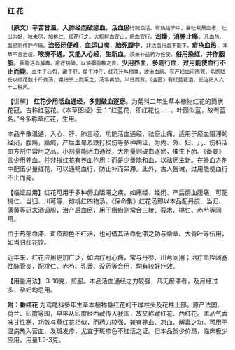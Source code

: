 ### 红   花

**〔原文〕辛苦甘温**。**入肺经而破瘀血**，**活血瘀**<small>行则血活。有热结于中，暴吐紫黑血者，吐出为好，味未尽，加桃仁、红花行之。大抵鲜血宜止，瘀血宜行。</small>**润燥，消肿止痛**。<small>凡血热、血瘀则作肿作痛。</small>**治经闭便难**，**血运口噤**，**胎死腹中**，<small>非活血行血不能下。</small>**痘疮血热**，<small>本草不言治痘。</small>**喉痹不通。又能入心经**，**生新血**。<small>须兼补益药为佐使。</small>**俗用染红**，**并作胭脂**。<small>胭脂活血解毒。痘疔挑破，以油胭脂敷之良。</small>**少用养血**，**多则行血**，**过用能使血行不止而毙**。<small>血生于心包，藏于肝，属于冲任，红花汁与相类，故治血病。有产妇血闷而死，名医陆氏以红花数十斤煮汤，寝妇于上而薰之，汤冷再加，半日而苏。《金匮》有红蓝花酒，云治妇人六十二种风。</small>

【讲解】 **红花少用活血通经**，**多则破血逐瘀**。为菊科二年生草本植物红花的筒状花冠。古称红蓝花。《本草图经》云：“红蓝花，即红花也……，叶颇似蓝，故有蓝名。”今多称草红花，生用。

本品辛散温通，入心、肝、肺三经，功能活血通经，祛瘀止痛，适用于瘀血阻滞的经闭，腹痛，癥瘕，产后血晕及跌打损伤等多种病证，为内、外、妇、儿、伤科活血方剂中常用之品。小剂量能活血通经，大剂量则破血逐瘀，催生下胎。《备要》言少用养血。并非指红花有养血作用：而是少量能和血，以祛瘀生新。在补血方剂中配伍少量红花，可以通畅血行，防止补而呆滞。此外，古人告诫，过用能使血行不止而毙。
    
【临证应用】红花可用于多种瘀血阻滞之疾，如痛经、经闭、产后瘀血腹痛，可配桃仁、当归、川芎等，如桃红四物汤。《保命集》红花汤即以本品配丹皮、当归、蒲黄等研末酒调服，治产后血瘀，用于癥瘕则常合三棱、莪术、桃仁、赤芍等同用。
     
由于热郁血滞、斑疹颜色不红活，也可借其活血化滞之功与紫草、大青叶等伍用，如当归红花饮。

近年来，红花应用更加广泛，如治疗冠心病，常与丹参、川芎同用；治疗血栓闭塞性脉管炎，配桃仁、赤芍、乳香、没药等合用，均有较好疗效。
    
【用量用法】 3-10克，煎服。本品活血通经之力较强，凡无瘀滞者，及月经过多，孕妇均忌用。
     
**附：番红花**  为鸢尾科多年生草本植物番红花的干燥柱头及花柱上部。原产法国、荷兰、印度等国，早年从印度经西藏传入我国，故又称藏红花、西红花。本品气香味甘性寒，功效与草红花相似，而药力较强，兼有养血、凉血、解毒之功。可用于温病热入营血、发斑发疹，尤宜于斑疹色不红活之证。但本品货少价昂，临床极少应用。用量1.5-3克。